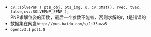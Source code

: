 * `cv::solvePnP ( pts_obj, pts_img, K, cv::Mat(), rvec, tvec, false,cv::SOLVEPNP_EPNP );`   
PNP求解位姿的函数，最后一个参数不能省，否则求解的r，t是错误的
* 数据集在网盘`http://yun.baidu.com/s/1i33uvw5`  
* `opencv3.1` `pcl1.8`
